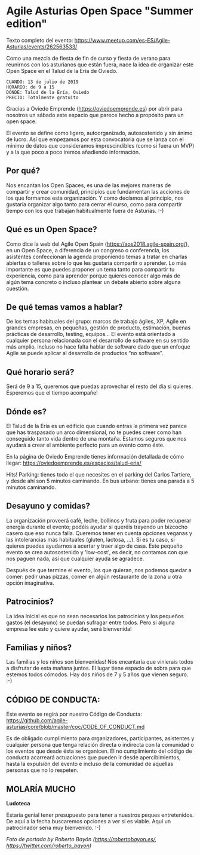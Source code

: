 Agile Asturias Open Space "Summer edition"
===========

Texto completo del evento: https://www.meetup.com/es-ES/Agile-Asturias/events/262563533/

Como una mezcla de fiesta de fin de curso y fiesta de verano para reunirnos con los asturianos que están fuera, nace la idea de organizar este Open Space en el Talud de la Ería de Oviedo.

```
CUANDO: 13 de julio de 2019
HORARIO: de 9 a 15
DÓNDE: Talud de la Ería, Oviedo
PRECIO: Totalmente gratuito
```

Gracias a Oviedo Emprende (https://oviedoemprende.es) por abrir para nosotros un sábado este espacio que parece hecho a propósito para un open space.

El evento se define como ligero, autoorganizado, autosostenido y sin ánimo de lucro. Así que empezamos por esta convocatoria que se lanza con el mínimo de datos que consideramos imprescindibles (como si fuera un MVP) y a la que poco a poco iremos añadiendo información.


Por qué?
--------

Nos encantan los Open Spaces, es una de las mejores maneras de compartir y crear comunidad, principios que fundamentan las acciones de los que formamos esta organización.
Y como decíamos al principio, nos gustaría organizar algo tanto para cerrar el curso, como para compartir tiempo con los que trabajan habitualmente fuera de Asturias. :-)


Qué es un Open Space?
--------

Como dice la web del Agile Open Spain (https://aos2018.agile-spain.org/), en un Open Space, a diferencia de un congreso o conferencia, los asistentes confeccionan la agenda proponiendo temas a tratar en charlas abiertas o talleres sobre lo que les gustaría compartir o aprender.
Lo más importante es que puedes proponer un tema tanto para compartir tu experiencia, como para aprender porque quieres conocer algo más de algún tema concreto o incluso plantear un debate abierto sobre alguna cuestión.


De qué temas vamos a hablar?
--------

De los temas habituales del grupo: marcos de trabajo ágiles, XP, Agile en grandes empresas, en pequeñas, gestión de producto, estimación, buenas prácticas de desarrollo, testing, equipos...
El evento está orientado a cualquier persona relacionada con el desarrollo de software en su sentido más amplio, incluso no hace falta hablar de software dado que un enfoque Agile se puede aplicar al desarrollo de productos “no software”.


Qué horario será?
--------

Será de 9 a 15, queremos que puedas aprovechar el resto del día si quieres. Esperemos que el tiempo acompañe!


Dónde es?
--------

El Talud de la Ería es un edificio que cuando entras la primera vez parece que has traspasado un arco dimensional, no te puedes creer como han conseguido tanto vida dentro de una montaña.
Estamos seguros que nos ayudará a crear el ambiente perfecto para un evento como éste.

En la página de Oviedo Emprende tienes información detallada de cómo llegar: https://oviedoemprende.es/espacios/talud-eria/

Hits!
Parking: tienes todo el que necesites en el parking del Carlos Tartiere, y desde ahí son 5 minutos caminando.
En bus urbano: tienes una parada a 5 minutos caminando.


Desayuno y comidas?
--------

La organización proveerá café, leche, bollinos y fruta para poder recuperar energía durante el evento; podéis ayudar si queréis trayendo un bizcocho casero que eso nunca falla. 
Queremos tener en cuenta opciones veganas y las intolerancias más habituales (gluten, lactosa, ...). Si es tu caso, si quieres puedes ayudarnos a acertar y traer algo de casa.
Este pequeño evento se crea autosostenido y 'low-cost', es decir, no contamos con que nos paguen nada, así que cualquier ayuda se agradece.

Después de que termine el evento, los que quieran, nos podemos quedar a comer: pedir unas pizzas, comer en algún restaurante de la zona u otra opción imaginativa.


Patrocinios?
--------

La idea inicial es que no sean necesarios los patrocinios y los pequeños gastos (el desayuno) se puedan sufragar entre todos. Pero si alguna empresa lee esto y quiere ayudar, será bienvenida!


Familias y niños?
--------

Las familias y los niños son bienvenidas! Nos encantaría que vinierais todos a disfrutar de esta mañana juntos. El lugar tiene espacio de sobra para que estemos todos cómodos. Hay dos niños de 7 y 5 años que vienen seguro. :-)


CÓDIGO DE CONDUCTA:
---------------

Este evento se regirá por nuestro Código de Conducta: https://github.com/agile-asturias/core/blob/master/coc/CODE_OF_CONDUCT.md

Es de obligado cumplimiento para organizadores, participantes, asistentes y cualquier persona que tenga relación directa o indirecta con la comunidad o los eventos que desde ésta se organicen.
El no cumplimiento del código de conducta acarreará actuaciones que pueden ir desde apercibimientos, hasta la expulsión del evento e incluso de la comunidad de aquellas personas que no lo respeten.


MOLARÍA MUCHO
--------

**Ludoteca**

Estaría genial tener presupuesto para tener a nuestros peques entretenidos. De aquí a la fecha buscaremos opciones a ver si es viable.
Aquí un patrocinador sería muy bienvenido. :-)

*Foto de portada by Roberto Bayón (https://robertobayon.es/, https://twitter.com/roberto_bayon)*

